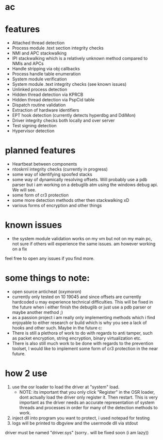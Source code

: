 # ac

# features

- Attached thread detection
- Process module .text section integrity checks
- NMI and APC stackwalking
- IPI stackwalking which is a relatively unknown method compared to NMIs and APCs
- Handle stripping via obj callbacks
- Process handle table enumeration
- System module verification
- System module .text integrity checks (see known issues)
- Unlinked process detection
- Hidden thread detection via KPRCB
- Hidden thread detection via PspCid table
- Dispatch routine validation
- Extraction of hardware identifiers
- EPT hook detection (currently detects hyperdbg and DdiMon)
- Driver integrity checks both locally and over server
- Test signing detection
- Hypervisor detection

# planned features

- Heartbeat between components
- ntoskrnl integrity checks (currently in progress)
- some way of identifying spoofed stacks
- some way of dynamically resolving offsets. Will probably use a pdb parser but i am working on a debuglib atm using the windows debug api. We will see.
- some form of cr3 protection
- some more detection methods other then stackwalking xD
- various forms of encryption and other things 

# known issues

- the system module validation works on my vm but not on my main pc, not sure if others will experience the same issues. am however working on a fix

feel free to open any issues if you find more.

# some things to note:

- open source anticheat (oxymoron)
- currently only tested on 10 19045 and since offsets are currently hardcoded u may experience technical difficulties. This will be fixed in the future when i either finish the debuglib or just use a pdb parser or maybe another method ;)
- as a passion project i am really only implementing methods which i find enjoyable to either research or build which is why you see a lack of hooks and other such. Maybe in the future c:
- There is still a plethora of work to do with regards to anti tamper, such as packet encryption, string encryption, binary virtualization etc.
- There is also still much work to be done with regards to the prevention toolset, I would like to implement some form of cr3 protection in the near future.

# how 2 use

1. use the osr loader to load the driver at "system" load.
	- NOTE: its important that you only click "Register" in the OSR loader, dont actually load the driver only register it. Then restart. This is very important as the driver needs an accurate representation of system threads and processes in order for many of the detection methods to work.
2. inject dll into program you want to protect, i used notepad for testing
3. logs will be printed to dbgview and the usermode dll via stdout

driver must be named "driver.sys" (sorry.. will be fixed soon (i am lazy))